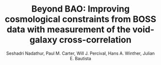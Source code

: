 ---
number: "27"
title: "Beyond BAO: Improving cosmological constraints from BOSS data with measurement of the void-galaxy cross-correlation"
arxiv_link: "https://arxiv.org/abs/1904.01030"
arxiv_id: "1904.01030"
author: "Seshadri Nadathur, Paul M. Carter, Will J. Percival, Hans A. Winther, Julian E. Bautista"
reviewed: True
journal: "Phys. Rev. D, 100, 023504 (2019)"
---